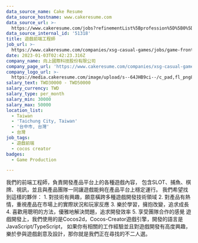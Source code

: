 ```yaml
---
data_source_name: Cake Resume
data_source_hostname: www.cakeresume.com
data_source_url: >-
  https://www.cakeresume.com/jobs?refinementList%5Bprofession%5D%5B0%5D=game-production&range%5Bsalary_range%5D%5Bmin%5D=1000000
data_source_internal_id: '51318'
title: 遊戲前端工程師
job_url: >-
  https://www.cakeresume.com/companies/xsg-casual-games/jobs/game-front-end-engineer-76c61a
date: 2023-01-03T02:42:23.316Z
company_name: 向上國際科技股份有限公司
company_page_url: 'https://www.cakeresume.com/companies/xsg-casual-games'
company_logo_url: >-
  https://media.cakeresume.com/image/upload/s--64JHB9ci--/c_pad,fl_png8,h_200,w_200/v1672301553/wb4zhsomwnlk67lpw2vc.png
salary_text: TWD30000 - TWD50000
salary_currency: TWD
salary_type: per_month
salary_min: 30000
salary_max: 50000
location_list:
  - Taiwan
  - 'Taichung City, Taiwan'
  - '台中市, 台灣'
  - 台灣
job_tags:
  - 遊戲前端
  - cocos creator
badges:
  - Game Production

---
```


我們的前端工程師，負責開發產品平台上的各種遊戲內容， 包含SLOT、捕魚、棋牌、視訊，並且與產品團隊一同讓遊戲能夠在產品平台上穩定運行。 我們希望找到這樣的夥伴： 1. 對技術有興趣，願意橫跨多種遊戲開發技術領域 2. 對產品有熱情，重視產品在市場上的實際狀況和玩家反應 3. 樂於學習，擁抱改變，追求成長 4. 喜歡用聰明的方法，優雅地解決問題，追求開發效率 5. 享受團隊合作的感覺 遊戲開發上，我們使用的是Cocos2d，Cocos-Creator遊戲引擎，開發的語言是JavaScript/TypeScript， 如果你有相關的工作經驗並且對遊戲開發有高度興趣，樂於參與遊戲創意及設計，那你就是我們正在尋找的不二人選。